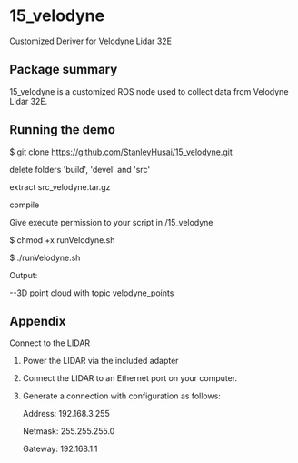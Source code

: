 # 15_velodyne

Customized Deriver for Velodyne Lidar 32E

## Package summary

15_velodyne is a customized ROS node used to collect data from Velodyne Lidar 32E.

## Running the demo

$ git clone https://github.com/StanleyHusai/15_velodyne.git

delete folders 'build', 'devel' and 'src'

extract src_velodyne.tar.gz

compile

Give execute permission to your script in /15_velodyne

$ chmod +x runVelodyne.sh

$ ./runVelodyne.sh

Output:

--3D point cloud with topic velodyne_points

## Appendix

Connect to the LIDAR

1. Power the LIDAR via the included adapter
2. Connect the LIDAR to an Ethernet port on your computer.
3. Generate a connection with configuration as follows:

    Address: 192.168.3.255
    
    Netmask: 255.255.255.0
    
    Gateway: 192.168.1.1
